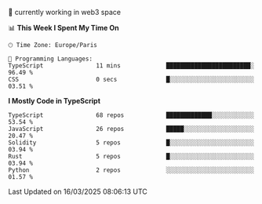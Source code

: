 🔭 currently working in web3 space

<!--START_SECTION:waka-->
📊 **This Week I Spent My Time On** 

```text
🕑︎ Time Zone: Europe/Paris

💬 Programming Languages: 
TypeScript               11 mins             ████████████████████████░   96.49 % 
CSS                      0 secs              █░░░░░░░░░░░░░░░░░░░░░░░░   03.51 % 
```

**I Mostly Code in TypeScript** 

```text
TypeScript               68 repos            █████████████░░░░░░░░░░░░   53.54 % 
JavaScript               26 repos            █████░░░░░░░░░░░░░░░░░░░░   20.47 % 
Solidity                 5 repos             █░░░░░░░░░░░░░░░░░░░░░░░░   03.94 % 
Rust                     5 repos             █░░░░░░░░░░░░░░░░░░░░░░░░   03.94 % 
Python                   2 repos             ░░░░░░░░░░░░░░░░░░░░░░░░░   01.57 % 
```




 Last Updated on 16/03/2025 08:06:13 UTC
<!--END_SECTION:waka-->
